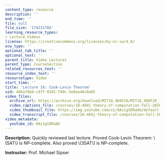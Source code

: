 ```yaml
---
content_type: resource
description: ''
end_time: ''
file: null
file_size: '174231766'
learning_resource_types:
- Lecture Videos
license: https://creativecommons.org/licenses/by-nc-sa/4.0/
ocw_type: ''
optional_tab_title: ''
optional_text: ''
parent_title: Video Lectures
parent_type: CourseSection
related_resources_text: ''
resource_index_text: ''
resourcetype: Video
start_time: ''
title: 'Lecture 16: Cook-Levin Theorem'
uid: 4dbaf4b0-c87f-0101-749c-5e0aa48c8a05
video_files:
  archive_url: https://archive.org/download/MIT18.404F20/MIT18_404F20_lec16_300k.mp4
  video_captions_file: /courses/18-404j-theory-of-computation-fall-2020/f3a77eca24c656f0b8ae701758dc3de5_6Az1gtDRaAU.vtt
  video_thumbnail_file: https://img.youtube.com/vi/6Az1gtDRaAU/default.jpg
  video_transcript_file: /courses/18-404j-theory-of-computation-fall-2020/3a8e803c31ff396ad5338677489dc7ea_6Az1gtDRaAU.pdf
video_metadata:
  youtube_id: 6Az1gtDRaAU
---
```


**Description:** Quickly reviewed last lecture. Proved Cook-Levin Theorem: \\(SAT\\) is NP-complete. Also proved \\(3SAT\\) is NP-complete.

**Instructor:** Prof. Michael Sipser

